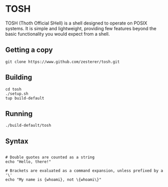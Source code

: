 # TOSH

TOSH (Thoth Official SHell) is a shell designed to operate on POSIX systems. It is simple and lightweight, providing few features beyond the basic functionality you would expect from a shell.

## Getting a copy

```
git clone https://www.github.com/zesterer/tosh.git
```

## Building

```
cd tosh
./setup.sh
tup build-default
```

## Running

```
./build-default/tosh
```

## Syntax

```

# Double quotes are counted as a string
echo "Hello, there!"

# Brackets are evaluated as a command expansion, unless prefixed by a '\'
echo "My name is {whoami}, not \{whoami\}"

```
